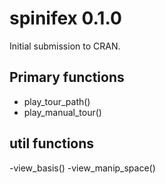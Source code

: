 # spinifex 0.1.0

Initial submission to CRAN.

## Primary functions

- play_tour_path()
- play_manual_tour()

## util functions

-view_basis()
-view_manip_space()
